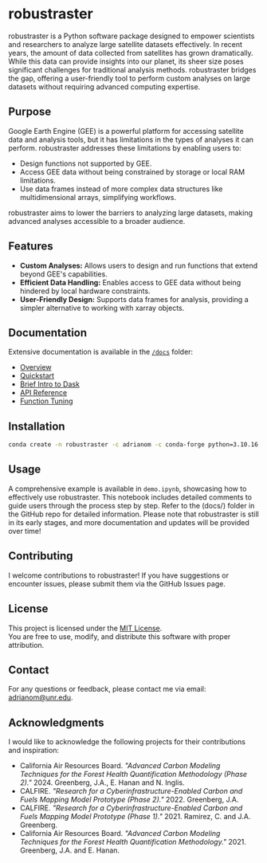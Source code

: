 # robustraster

robustraster is a Python software package designed to empower scientists and researchers to analyze large satellite datasets effectively. In recent years, the amount of data collected from satellites has grown dramatically. While this data can provide insights into our planet, its sheer size poses significant challenges for traditional analysis methods. robustraster bridges the gap, offering a user-friendly tool to perform custom analyses on large datasets without requiring advanced computing expertise.

## Purpose

Google Earth Engine (GEE) is a powerful platform for accessing satellite data and analysis tools, but it has limitations in the types of analyses it can perform. robustraster addresses these limitations by enabling users to:
- Design functions not supported by GEE.
- Access GEE data without being constrained by storage or local RAM limitations.
- Use data frames instead of more complex data structures like multidimensional arrays, simplifying workflows.

robustraster aims to lower the barriers to analyzing large datasets, making advanced analyses accessible to a broader audience.

## Features

- **Custom Analyses:** Allows users to design and run functions that extend beyond GEE's capabilities.
- **Efficient Data Handling:** Enables access to GEE data without being hindered by local hardware constraints.
- **User-Friendly Design:** Supports data frames for analysis, providing a simpler alternative to working with xarray objects.

## Documentation

Extensive documentation is available in the [`/docs`](docs/) folder:

- [Overview](docs/01_overview.md)
- [Quickstart](docs/02_quickstart.md)
- [Brief Intro to Dask](docs/03_what_is_dask.md)
- [API Reference](docs/04_api_reference.md)
- [Function Tuning](docs/05_tuning.md)

## Installation

```bash
conda create -n robustraster -c adrianom -c conda-forge python=3.10.16 gdal robustraster
```

## Usage

A comprehensive example is available in `demo.ipynb`, showcasing how to effectively use robustraster. This notebook includes detailed comments to guide users through the process step by step. Refer to the (docs/) folder in the GitHub repo for detailed information. Please note that robustraster is still in its early stages, and more documentation and updates will be provided over time!

## Contributing

I welcome contributions to robustraster! If you have suggestions or encounter issues, please submit them via the GitHub Issues page.

## License

This project is licensed under the [MIT License](LICENSE).  
You are free to use, modify, and distribute this software with proper attribution.

## Contact
For any questions or feedback, please contact me via email: [adrianom@unr.edu](mailto:adrianom@unr.edu).

## Acknowledgments
I would like to acknowledge the following projects for their contributions and inspiration:

- California Air Resources Board. *"Advanced Carbon Modeling Techniques for the Forest Health Quantification Methodology (Phase 2)."* 2024. Greenberg, J.A., E. Hanan and N. Inglis.
- CALFIRE. *"Research for a Cyberinfrastructure-Enabled Carbon and Fuels Mapping Model Prototype (Phase 2)."* 2022. Greenberg, J.A.
- CALFIRE. *"Research for a Cyberinfrastructure-Enabled Carbon and Fuels Mapping Model Prototype (Phase 1)."* 2021. Ramirez, C. and J.A. Greenberg.
- California Air Resources Board. *"Advanced Carbon Modeling Techniques for the Forest Health Quantification Methodology."* 2021. Greenberg, J.A. and E. Hanan.
